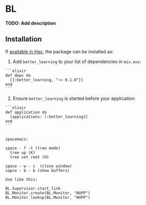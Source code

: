 # BL

**TODO: Add description**

## Installation

If [available in Hex](https://hex.pm/docs/publish), the package can be installed as:

  1. Add `better_learning` to your list of dependencies in `mix.exs`:

    ```elixir
    def deps do
      [{:better_learning, "~> 0.1.0"}]
    end
    ```

  2. Ensure `better_learning` is started before your application:

    ```elixir
    def application do
      [applications: [:better_learning]]
    end
    ```
    
    
    spacemacs:
    
    space - f -t (tree mode)
      tree up (K)
      tree set root (H)
      
    space - w - c  (close window)
    sapce - b - b (show buffers)
    
    Use like this:
    
    BL.Supervisor.start_link
    BL.Monitor.create(BL.Monitor, "HUPP")
    BL.Monitor.lookup(BL.Monitor, "HUPP")
